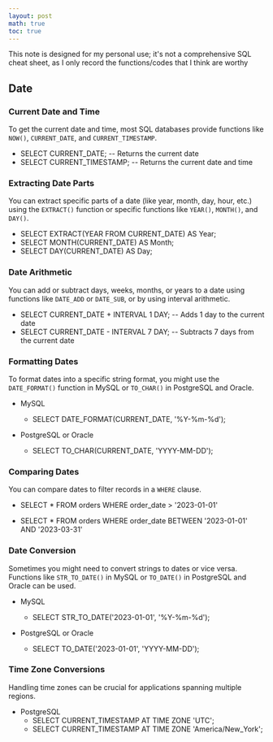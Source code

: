 ```yaml
---
layout: post
math: true
toc: true
---
```

This note is designed for my personal use; it's not a comprehensive SQL cheat sheet, as I only record the functions/codes that I think are worthy

## Date
### Current Date and Time
To get the current date and time, most SQL databases provide functions like `NOW()`, `CURRENT_DATE`, and `CURRENT_TIMESTAMP`.

- SELECT CURRENT_DATE;  -- Returns the current date
- SELECT CURRENT_TIMESTAMP;  -- Returns the current date and time


### Extracting Date Parts
You can extract specific parts of a date (like year, month, day, hour, etc.) using the `EXTRACT()` function or specific functions like `YEAR()`, `MONTH()`, and `DAY()`.


- SELECT EXTRACT(YEAR FROM CURRENT_DATE) AS Year;
- SELECT MONTH(CURRENT_DATE) AS Month;
- SELECT DAY(CURRENT_DATE) AS Day;


###  Date Arithmetic
You can add or subtract days, weeks, months, or years to a date using functions like `DATE_ADD` or `DATE_SUB`, or by using interval arithmetic.


- SELECT CURRENT_DATE + INTERVAL 1 DAY;  -- Adds 1 day to the current date
- SELECT CURRENT_DATE - INTERVAL 7 DAY;  -- Subtracts 7 days from the current date


### Formatting Dates
To format dates into a specific string format, you might use the `DATE_FORMAT()` function in MySQL or `TO_CHAR()` in PostgreSQL and Oracle.

- MySQL
   - SELECT DATE_FORMAT(CURRENT_DATE, '%Y-%m-%d');

- PostgreSQL or Oracle
   - SELECT TO_CHAR(CURRENT_DATE, 'YYYY-MM-DD');


### Comparing Dates
You can compare dates to filter records in a `WHERE` clause.

- SELECT * FROM orders WHERE order_date > '2023-01-01'
  
- SELECT * FROM orders WHERE order_date BETWEEN '2023-01-01' AND '2023-03-31'

### Date Conversion
Sometimes you might need to convert strings to dates or vice versa. Functions like `STR_TO_DATE()` in MySQL or `TO_DATE()` in PostgreSQL and Oracle can be used.

- MySQL
  - SELECT STR_TO_DATE('2023-01-01', '%Y-%m-%d');

- PostgreSQL or Oracle
  - SELECT TO_DATE('2023-01-01', 'YYYY-MM-DD');

### Time Zone Conversions
Handling time zones can be crucial for applications spanning multiple regions.

- PostgreSQL 
  - SELECT CURRENT_TIMESTAMP AT TIME ZONE 'UTC';
  - SELECT CURRENT_TIMESTAMP AT TIME ZONE 'America/New_York';


